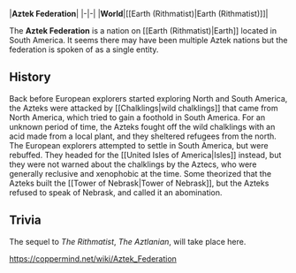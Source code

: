 |**Aztek Federation**|
|-|-|
|**World**|[[Earth (Rithmatist)\|Earth (Rithmatist)]]|

The **Aztek Federation** is a nation on [[Earth (Rithmatist)\|Earth]] located in South America.
It seems there may have been multiple Aztek nations but the federation is spoken of as a single entity.

## History
Back before European explorers started exploring North and South America, the Azteks were attacked by [[Chalklings\|wild chalklings]] that came from North America, which tried to gain a foothold in South America. For an unknown period of time, the Azteks fought off the wild chalklings with an acid made from a local plant, and they sheltered refugees from the north.
The European explorers attempted to settle in South America, but were rebuffed. They headed for the [[United Isles of America\|Isles]] instead, but they were not warned about the chalklings by the Aztecs, who were generally reclusive and xenophobic at the time.
Some theorized that the Azteks built the [[Tower of Nebrask\|Tower of Nebrask]], but the Azteks refused to speak of Nebrask, and called it an abomination.

## Trivia
The sequel to *The Rithmatist*, *The Aztlanian*, will take place here.




https://coppermind.net/wiki/Aztek_Federation